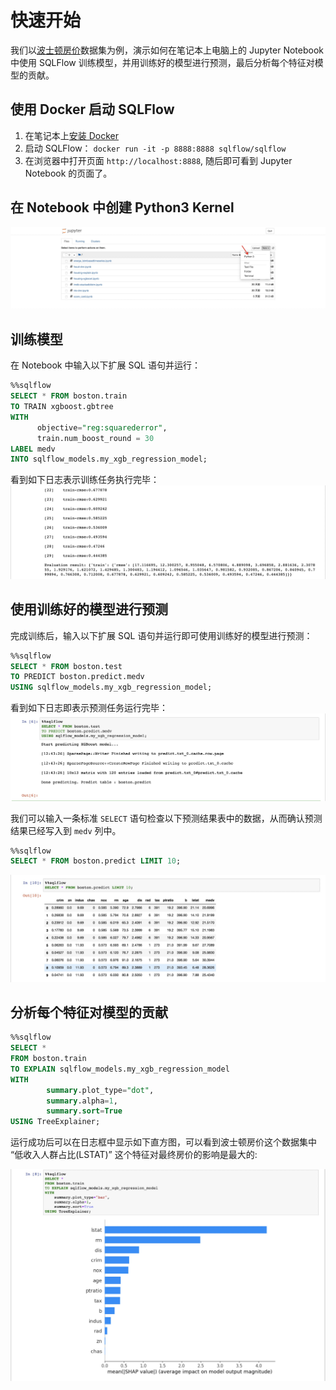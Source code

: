 # 快速开始

我们以[波士顿房价](https://www.kaggle.com/c/boston-housing)数据集为例，演示如何在笔记本上电脑上的 Jupyter Notebook 中使用 SQLFlow 训练模型，并用训练好的模型进行预测，最后分析每个特征对模型的贡献。

## 使用 Docker 启动 SQLFlow

1. 在笔记本上[安装 Docker](https://docs.docker.com/get-docker/)
1. 启动 SQLFlow： `docker run -it -p 8888:8888 sqlflow/sqlflow`
1. 在浏览器中打开页面 `http://localhost:8888`, 随后即可看到 Jupyter Notebook 的页面了。

## 在 Notebook 中创建 Python3 Kernel
![](/doc/usage/figures/py3_kernel.jpg)

## 训练模型

在 Notebook 中输入以下扩展 SQL 语句并运行：

``` sql
%%sqlflow
SELECT * FROM boston.train
TO TRAIN xgboost.gbtree
WITH
      objective="reg:squarederror",
      train.num_boost_round = 30
LABEL medv
INTO sqlflow_models.my_xgb_regression_model;
```

看到如下日志表示训练任务执行完毕：
![](/doc/usage/figures/quickstart_train.jpg)

## 使用训练好的模型进行预测

完成训练后，输入以下扩展 SQL 语句并运行即可使用训练好的模型进行预测：

``` sql
%%sqlflow
SELECT * FROM boston.test
TO PREDICT boston.predict.medv
USING sqlflow_models.my_xgb_regression_model;
```

看到如下日志即表示预测任务运行完毕：
![](/doc/usage/figures/quickstart_predict.jpg)

我们可以输入一条标准 `SELECT` 语句检查以下预测结果表中的数据，从而确认预测结果已经写入到 `medv` 列中。

``` sql
%%sqlflow
SELECT * FROM boston.predict LIMIT 10;
```

![](/doc/usage/figures/quickstart_select.jpg)

## 分析每个特征对模型的贡献

``` sql
%%sqlflow
SELECT *
FROM boston.train
TO EXPLAIN sqlflow_models.my_xgb_regression_model
WITH
        summary.plot_type="dot",
        summary.alpha=1,
        summary.sort=True
USING TreeExplainer;
```

运行成功后可以在日志框中显示如下直方图，可以看到波士顿房价这个数据集中 “低收入人群占比(LSTAT)” 这个特征对最终房价的影响是最大的:
    
![](/doc/usage/figures/quickstart_explain.jpg)

